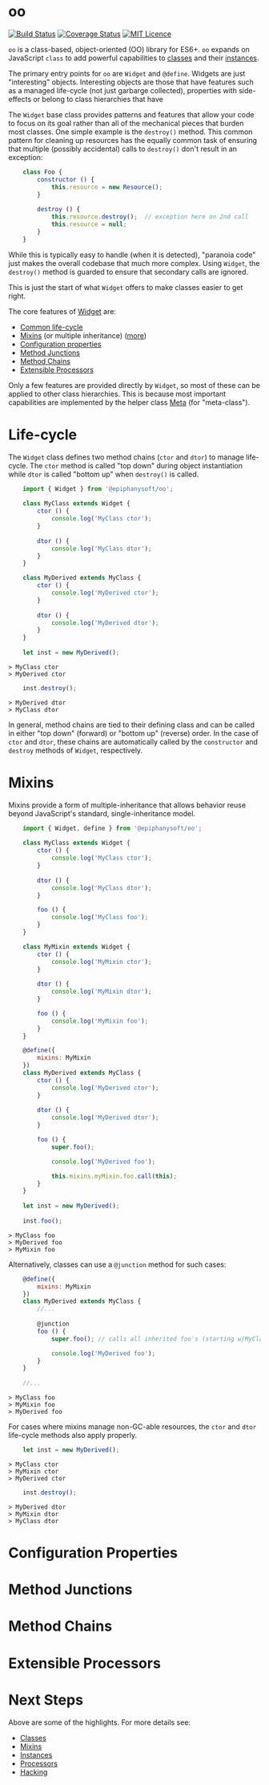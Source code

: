 # oo
[![Build Status](https://travis-ci.org/EpiphanySoft/oo.svg?branch=master)](https://travis-ci.org/EpiphanySoft/oo)
[![Coverage Status](https://coveralls.io/repos/github/EpiphanySoft/oo/badge.svg?branch=master)](https://coveralls.io/github/EpiphanySoft/oo?branch=master)
[![MIT Licence](https://badges.frapsoft.com/os/mit/mit.svg?v=103)](https://opensource.org/licenses/mit-license.php)

`oo` is a class-based, object-oriented (OO) library for ES6+. `oo` expands on JavaScript
`class` to add powerful capabilities to [classes](./docs/Classes.md) and their
[instances](./docs/Instances.md).

The primary entry points for `oo` are `Widget` and `@define`. Widgets are just "interesting"
objects. Interesting objects are those that have features such as a managed life-cycle (not
just garbarge collected), properties with side-effects or belong to class hierarchies that
have

The `Widget` base class provides patterns and features that allow your code to focus on
its goal rather than all of the mechanical pieces that burden most classes. One simple
example is the `destroy()` method. This common pattern for cleaning up resources has the
equally common task of ensuring that multiple (possibly accidental) calls to `destroy()`
don't result in an exception:

```javascript
    class Foo {
        constructor () {
            this.resource = new Resource();
        }
        
        destroy () {
            this.resource.destroy();  // exception here on 2nd call
            this.resource = null;
        }
    }
```

While this is typically easy to handle (when it is detected), "paranoia code" just makes
the overall codebase that much more complex. Using `Widget`, the `destroy()` method is
guarded to ensure that secondary calls are ignored.

This is just the start of what `Widget` offers to make classes easier to get right.

The core features of [Widget](./docs/Widget.md) are:

 - [Common life-cycle](#_lifecycle)
 - [Mixins](#_mixins) (or multiple inheritance) ([more](./docs/Mixins.md))
 - [Configuration properties](#_configs)
 - [Method Junctions](#_junctions)
 - [Method Chains](#_chains)
 - [Extensible Processors](#_processors)

Only a few features are provided directly by `Widget`, so most of these can be applied to
other class hierarchies. This is because most important capabilities are implemented by
the helper class [Meta](./docs/Meta.md) (for "meta-class").

<a name="_lifecycle">

# Life-cycle

The `Widget` class defines two method chains (`ctor` and `dtor`) to manage life-cycle. The
`ctor` method is called "top down" during object instantiation while `dtor` is called
"bottom up" when `destroy()` is called.

```javascript
    import { Widget } from '@epiphanysoft/oo';
    
    class MyClass extends Widget {
        ctor () {
            console.log('MyClass ctor');
        }
        
        dtor () {
            console.log('MyClass dtor');
        }
    }

    class MyDerived extends MyClass {
        ctor () {
            console.log('MyDerived ctor');
        }
        
        dtor () {
            console.log('MyDerived dtor');
        }
    }
    
    let inst = new MyDerived();
```
    
    > MyClass ctor
    > MyDerived ctor
    
```javascript
    inst.destroy();
```

    > MyDerived dtor
    > MyClass dtor

In general, method chains are tied to their defining class and can be called in either
"top down" (forward) or "bottom up" (reverse) order. In the case of `ctor` and `dtor`,
these chains are automatically called by the `constructor` and `destroy` methods of
`Widget`, respectively.

<a name="_mixins">

# Mixins

Mixins provide a form of multiple-inheritance that allows behavior reuse beyond JavaScript's
standard, single-inheritance model.

```javascript
    import { Widget, define } from '@epiphanysoft/oo';
    
    class MyClass extends Widget {
        ctor () {
            console.log('MyClass ctor');
        }
        
        dtor () {
            console.log('MyClass dtor');
        }

        foo () {
            console.log('MyClass foo');
        }
    }

    class MyMixin extends Widget {
        ctor () {
            console.log('MyMixin ctor');
        }
        
        dtor () {
            console.log('MyMixin dtor');
        }

        foo () {
            console.log('MyMixin foo');
        }
    }

    @define({
        mixins: MyMixin
    })
    class MyDerived extends MyClass {
        ctor () {
            console.log('MyDerived ctor');
        }
        
        dtor () {
            console.log('MyDerived dtor');
        }

        foo () {
            super.foo();

            console.log('MyDerived foo');

            this.mixins.myMixin.foo.call(this);
        }
    }
    
    let inst = new MyDerived();
    
    inst.foo();
```
    
    > MyClass foo
    > MyDerived foo
    > MyMixin foo

Alternatively, classes can use a `@junction` method for such cases:

```javascript
    @define({
        mixins: MyMixin
    })
    class MyDerived extends MyClass {
        //...
        
        @junction
        foo () {
            super.foo(); // calls all inherited foo's (starting w/MyClass)

            console.log('MyDerived foo');
        }
    }
    
    //...
```
    
    > MyClass foo
    > MyMixin foo
    > MyDerived foo

For cases where mixins manage non-GC-able resources, the `ctor` and `dtor` life-cycle
methods also apply properly. 

```javascript
    let inst = new MyDerived();
```
    
    > MyClass ctor
    > MyMixin ctor
    > MyDerived ctor

```javascript
    inst.destroy();
```
    
    > MyDerived dtor
    > MyMixin dtor
    > MyClass dtor

<a name="_configs">

# Configuration Properties

<a name="_junctions">

# Method Junctions

<a name="_chains">

# Method Chains

<a name="_processors">

# Extensible Processors

# Next Steps

Above are some of the highlights. For more details see:
 
 - [Classes](./docs/Classes.md)
 - [Mixins](./docs/Mixins.md)
 - [Instances](./docs/Instances.md)
 - [Processors](./docs/Processors.md)
 - [Hacking](./docs/dev.md)
